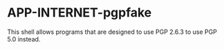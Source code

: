APP-INTERNET-pgpfake
====================

This shell allows programs that are designed to use PGP 2.6.3 to use PGP 5.0 instead.
